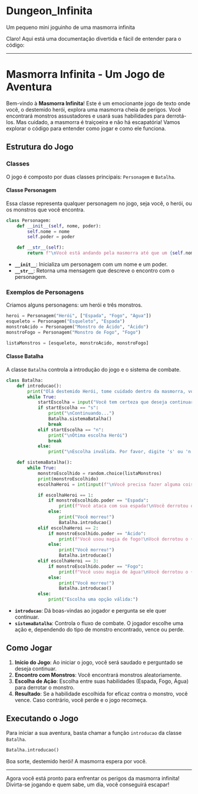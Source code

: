 # Dungeon_Infinita
Um pequeno mini joguinho de uma masmorra infinita

Claro! Aqui está uma documentação divertida e fácil de entender para o código:

---

# Masmorra Infinita - Um Jogo de Aventura

Bem-vindo à **Masmorra Infinita**! Este é um emocionante jogo de texto onde você, o destemido herói, explora uma masmorra cheia de perigos. Você encontrará monstros assustadores e usará suas habilidades para derrotá-los. Mas cuidado, a masmorra é traiçoeira e não há escapatória! Vamos explorar o código para entender como jogar e como ele funciona.

## Estrutura do Jogo

### Classes

O jogo é composto por duas classes principais: `Personagem` e `Batalha`.

#### Classe Personagem

Essa classe representa qualquer personagem no jogo, seja você, o herói, ou os monstros que você encontra.

```python
class Personagem:
    def __init__(self, nome, poder):
        self.nome = nome
        self.poder = poder

    def __str__(self):
        return f"\nVocê está andando pela masmorra até que um {self.nome} aparece!"
```

- **`__init__`**: Inicializa um personagem com um nome e um poder.
- **`__str__`**: Retorna uma mensagem que descreve o encontro com o personagem.

### Exemplos de Personagens

Criamos alguns personagens: um herói e três monstros.

```python
heroi = Personagem("Herói", ["Espada", "Fogo", "Água"])
esqueleto = Personagem("Esqueleto", "Espada")
monstroAcido = Personagem("Monstro de Ácido", "Ácido")
monstroFogo = Personagem("Monstro de Fogo", "Fogo")

listaMonstros = [esqueleto, monstroAcido, monstroFogo]
```

#### Classe Batalha

A classe `Batalha` controla a introdução do jogo e o sistema de combate.

```python
class Batalha:
    def introducao():
        print("Olá destemido Herói, tome cuidado dentro da masmorra, você encontrará muitos perigos!\nAcredite, essa masmorra não tem fim, e quando você entra é impossível sair")
        while True:
            startEscolha = input("Você tem certeza que deseja continuar?\n's' para SIM e 'n' para NÃO: ").lower()
            if startEscolha == "s":
                print("\nContinuando...")
                Batalha.sistemaBatalha()
                break
            elif startEscolha == "n":
                print("\nÓtima escolha Herói")
                break
            else:
                print("\nEscolha inválida. Por favor, digite 's' ou 'n'.")

    def sistemaBatalha():
        while True:
            monstroEscolhido = random.choice(listaMonstros)
            print(monstroEscolhido)
            escolhaHeroi = int(input(f"\nVocê precisa fazer alguma coisa, o que você vai fazer?\n1 - {heroi.poder[0]}\n2 - {heroi.poder[1]}\n3 - {heroi.poder[2]}\n"))

            if escolhaHeroi == 1:
                if monstroEscolhido.poder == "Espada":
                    print(f"Você ataca com sua espada!\nVocê derrotou o {monstroEscolhido.nome}")
                else:
                    print("Você morreu!")
                    Batalha.introducao()
            elif escolhaHeroi == 2:
                if monstroEscolhido.poder == "Ácido":
                    print(f"Você usou magia de fogo!\nVocê derrotou o {monstroEscolhido.nome}")
                else:
                    print("Você morreu!")
                    Batalha.introducao()
            elif escolhaHeroi == 3:
                if monstroEscolhido.poder == "Fogo":
                    print(f"Você usou magia de água!\nVocê derrotou o {monstroEscolhido.nome}")
                else:
                    print("Você morreu!")
                    Batalha.introducao()
            else:
                print("Escolha uma opção válida:")
```

- **`introducao`**: Dá boas-vindas ao jogador e pergunta se ele quer continuar.
- **`sistemaBatalha`**: Controla o fluxo de combate. O jogador escolhe uma ação e, dependendo do tipo de monstro encontrado, vence ou perde.

## Como Jogar

1. **Início do Jogo**: Ao iniciar o jogo, você será saudado e perguntado se deseja continuar.
2. **Encontro com Monstros**: Você encontrará monstros aleatoriamente.
3. **Escolha de Ação**: Escolha entre suas habilidades (Espada, Fogo, Água) para derrotar o monstro.
4. **Resultado**: Se a habilidade escolhida for eficaz contra o monstro, você vence. Caso contrário, você perde e o jogo recomeça.

## Executando o Jogo

Para iniciar a sua aventura, basta chamar a função `introducao` da classe `Batalha`.

```python
Batalha.introducao()
```

Boa sorte, destemido herói! A masmorra espera por você.

---

Agora você está pronto para enfrentar os perigos da masmorra infinita! Divirta-se jogando e quem sabe, um dia, você conseguirá escapar!
